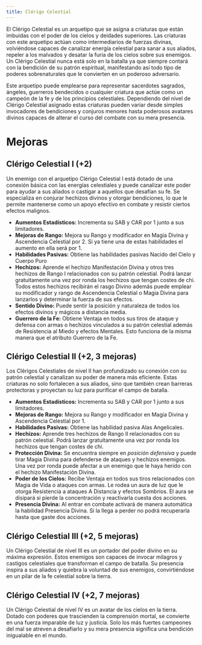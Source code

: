 ```yaml
---
title: Clérigo Celestial
---
```


El Clérigo Celestial es un arquetipo que se asigna a criaturas que están imbuidas con el poder de los cielos y deidades superiores. Las criaturas con este arquetipo actúan como intermediarios de fuerzas divinas, volviéndose capaces de canalizar energía celestial para sanar a sus aliados, repeler a los malvados y desatar la furia de los cielos sobre sus enemigos. Un Clérigo Celestial nunca está solo en la batalla ya que siempre contará con la bendición de su patrón espiritual, manifestando así todo tipo de poderes sobrenaturales que le convierten en un poderoso adversario.

Este arquetipo puede emplearse para representar sacerdotes sagrados, ángeles, guerreros bendecidos o cualquier criatura que actúe como un campeón de la fe y de los principios celestiales. Dependiendo del nivel de Clérigo Celestial asignado estas criaturas pueden variar desde simples invocadores de bendiciones y conjuros menores hasta poderosos avatares divinos capaces de alterar el curso del combate con su mera presencia.

# Mejoras

## Clérigo Celestial I (+2)

Un enemigo con el arquetipo Clérigo Celestial I está dotado de una conexión básica con las energías celestiales y puede canalizar este poder para ayudar a sus aliados o castigar a aquellos que desafían su fe. Se especializa en conjurar hechizos divinos y otorgar bendiciones, lo que le permite mantenerse como un apoyo efectivo en combate y resistir ciertos efectos malignos.

- **Aumentos Estadísticos:** Incrementa su SAB y CAR por 1 junto a sus limitadores.
- **Mejoras de Rango:** Mejora su Rango y modificador en Magia Divina y Ascendencia Celestial por 2. Si ya tiene una de estas habilidades el aumento en ella será por 1. 
- **Habilidades Pasivas:** Obtiene las habilidades pasivas Nacido del Cielo y Cuerpo Puro
- **Hechizos:** Aprende el hechizo Manifestación Divina y otros tres hechizos de Rango I relacionados con su patrón celestial. Podrá lanzar gratuitamente una vez por ronda los hechizos que tengan costes de chi. Todos estos hechizos recibirán el rasgo Divino además puede emplear su modificador y rango de Ascendencia Celestial o Magia Divina para lanzarlos y determinar la fuerza de sus efectos. 
- **Sentido Divino:** Puede sentir la posición y naturaleza de todos los efectos divinos y mágicos a distancia media.
- **Guerrero de la Fe:** Obtiene Ventaja en todos sus tiros de ataque y defensa con armas o hechizos vinculados a su patrón celestial además de Resistencia al Miedo y efectos Mentales. Esto funciona de la misma manera que el atributo Guerrero de la Fe.

## Clérigo Celestial II (+2, 3 mejoras)

Los Clérigos Celestiales de nivel II han profundizado su conexión con su patrón celestial y canalizan su poder de manera más eficiente. Estas criaturas no solo fortalecen a sus aliados, sino que también crean barreras protectoras y proyectan su luz para purificar el campo de batalla.

- **Aumentos Estadísticos:** Incrementa su SAB y CAR por 1 junto a sus limitadores.
- **Mejoras de Rango:** Mejora su Rango y modificador en Magia Divina y Ascendencia Celestial por 1.
- **Habilidades Pasivas:** Obtiene las habilidad pasiva Alas Angelicales.
- **Hechizos:** Aprende tres hechizos de Rango II relacionados con su patrón celestial. Podrá lanzar gratuitamente una vez por ronda los hechizos que tengan costes de chi. 
- **Protección Divina:** Se encuentra siempre en *posición defensiva* y puede tirar Magia Divina para defenderse de ataques y hechizos enemigos. Una vez por ronda puede afectar a un enemigo que le haya herido con el hechizo Manifestación Divina.
- **Poder de los Cielos:** Recibe Ventaja en todos sus tiros relacionados con Magia de Vida o ataques con armas. Le rodea un aura de luz que le otorga Resistencia a ataques A Distancia y efectos Sombríos. El aura se disipará si pierde la concentración y reactivarla cuesta dos acciones.
- **Presencia Divina:** Al entrar en combate activará de manera automática la habilidad Presencia Divina. Si la llega a perder no podrá recuperarla hasta que gaste dos acciones.

## Clérigo Celestial III (+2, 5 mejoras)

Un Clérigo Celestial de nivel III es un portador del poder divino en su máxima expresión. Estos enemigos son capaces de invocar milagros y castigos celestiales que transforman el campo de batalla. Su presencia inspira a sus aliados y quiebra la voluntad de sus enemigos, convirtiéndose en un pilar de la fe celestial sobre la tierra. 

## Clérigo Celestial IV (+2, 7 mejoras)

Un Clérigo Celestial de nivel IV es un avatar de los cielos en la tierra. Dotado con poderes que trascienden la comprensión mortal, se convierte en una fuerza imparable de luz y justicia. Solo los más fuertes campeones del mal se atreven a desafiarlo y su mera presencia significa una bendición inigualable en el mundo.